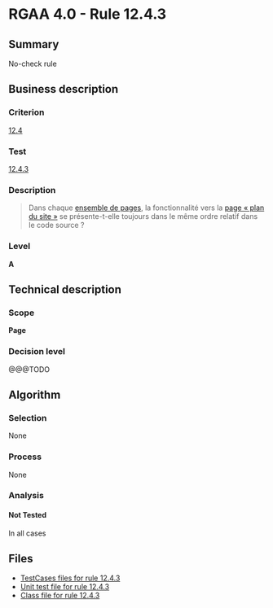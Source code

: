 # RGAA 4.0 - Rule 12.4.3

## Summary

No-check rule

## Business description

### Criterion

[12.4](https://www.numerique.gouv.fr/publications/rgaa-accessibilite/methode/criteres/#crit-12-4)

### Test

[12.4.3](https://www.numerique.gouv.fr/publications/rgaa-accessibilite/methode/criteres/#test-12-4-3)

### Description

> Dans chaque [ensemble de pages](https://www.numerique.gouv.fr/publications/rgaa-accessibilite/methode/glossaire/#ensemble-de-pages), la fonctionnalité vers la [page « plan du site »](https://www.numerique.gouv.fr/publications/rgaa-accessibilite/methode/glossaire/#page-plan-du-site) se présente-t-elle toujours dans le même ordre relatif dans le code source ?

### Level

**A**


## Technical description

### Scope

**Page**

### Decision level

@@@TODO


## Algorithm

### Selection

None

### Process

None

### Analysis

#### Not Tested

In all cases


## Files

- [TestCases files for rule 12.4.3](https://gitlab.com/asqatasun/Asqatasun/-/tree/v5/rules/rules-rgaa4.0/src/test/resources/testcases/rgaa40/Rgaa40Rule120403/)
- [Unit test file for rule 12.4.3](https://gitlab.com/asqatasun/Asqatasun/-/blob/v5/rules/rules-rgaa4.0/src/test/java/org/asqatasun/rules/rgaa40/Rgaa40Rule120403Test.java)
- [Class file for rule 12.4.3](https://gitlab.com/asqatasun/Asqatasun/-/blob/v5/rules/rules-rgaa4.0/src/main/java/org/asqatasun/rules/rgaa40/Rgaa40Rule120403.java)


